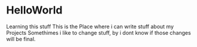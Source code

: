 # HelloWorld
Learning this stuff
This is the Place where i can write stuff about my Projects
Somethimes i like to change stuff, by i dont know if those changes will be final.
